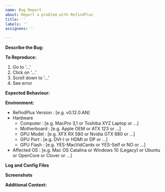 ```yaml
---
name: Bug Report
about: Report a problem with RefindPlus
title: ''
labels: ''
assignees: ''

---
```


**Describe the Bug:**
<!--
A clear and concise description of what the bug is.
ENTER AFTER THE ARROW BELOW
-->


**To Reproduce:**
<!--
AMEND EXAMPLE AFTER THE ARROW BELOW
-->
1. Go to '...'
2. Click on '...'
3. Scroll down to '...'
4. See error


**Expected Behaviour:**
<!--
A clear and concise description of what you expected to happen.
ENTER AFTER THE ARROW BELOW
-->


**Environment:**
<!--
AMEND THE TEMPLATE AFTER THE ARROW BELOW
-->
 - RefindPlus Version : [e.g. v0.12.0.AN]
 - Hardware
   * Computer         : [e.g. MacPro 3,1 or Toshiba XYZ Laptop or ...]
   * Motherboard      : [e.g. Apple OEM or ATX 123 or ...]
   * GPU Model        : [e.g. XFX RX 580 or Nvidia GTX 680 or ...]
   * GPU Port         : [e.g. DVI-I or HDMI or DP or ...]
   * GPU Flash        : [e.g. YES-MacVidCards or YES-Self or NO or ...]
 - Affected OS        : [e.g. Mac OS Catalina or Windows 10 (Legacy) or Ubuntu or OpenCore or Clover or ...]

**Log and Config Files**
<!--
Add debug log files and your config file to help with understanding your issue.
Please upload debug log files at log level 0. If additional details are required, a request for a specific log level will be made but you can also upload debug log files at log level 3 **In Addition** to those at log level 0. Debug log files at log level 4 typically contain too much detail and should only be attached when requested.
Kindly attach the files (you can rename as *.txt or zip them) as opposed to pasting the debug logs or config files directly.
ENTER AFTER THE ARROW BELOW
-->


**Screenshots**
<!--
If applicable, add screenshots to help explain your problem.
You can save a screenshot by using the F10 key
ENTER AFTER THE ARROW BELOW
-->


**Additional Context:**
<!--
Add any other relevant information about the problem here.
ENTER AFTER THE ARROW BELOW
-->
